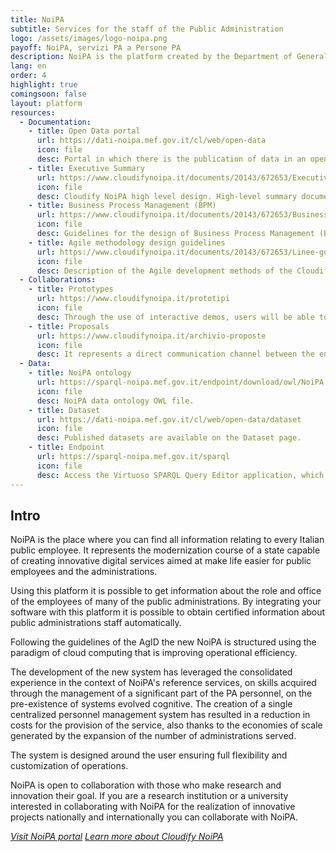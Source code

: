 ```yaml
---
title: NoiPA
subtitle: Services for the staff of the Public Administration
logo: /assets/images/logo-noipa.png
payoff: NoiPA, servizi PA a Persone PA
description: NoiPA is the platform created by the Department of General Administration of Personnel and Services (DAG) of the Ministry of Economy and Finance (MEF) for the management of PA staff. The system works every day to be alongside the Public Administrations, following step by step all aspects related to staff management.
lang: en
order: 4
highlight: true
comingsoon: false
layout: platform
resources:
  - Documentation:
    - title: Open Data portal
      url: https://dati-noipa.mef.gov.it/cl/web/open-data
      icon: file
      desc: Portal in which there is the publication of data in an open format, usable and reusable by all developers who are interested in it.
    - title: Executive Summary
      url: https://www.cloudifynoipa.it/documents/20143/672653/Executive-Summary---Cloudify-NoiPA-HL-Design/3f7324a5-d8da-00be-abc5-84bc7bfd405a?version=1.0
      icon: file
      desc: Cloudify NoiPA high level design. High-level summary document of the "Cloudify NoiPA" digital transformation program.
    - title: Business Process Management (BPM)
      url: https://www.cloudifynoipa.it/documents/20143/672653/Business-Process-Management-(BPM)/29137b74-d05a-842e-178f-b6b54eaf54e8?version=1.0
      icon: file
      desc: Guidelines for the design of Business Process Management (BPM). It contains the description of services and the definition of business process configuration.
    - title: Agile methodology design guidelines
      url: https://www.cloudifynoipa.it/documents/20143/672653/Linee-guida-progettazione-metodologia-Agile/ecd4f47e-582d-9ed2-c5f3-c189bb760c5f?version=1.0
      icon: file
      desc: Description of the Agile development methods of the Cloudify NoiPA project.
  - Collaborations:
    - title: Prototypes
      url: https://www.cloudifynoipa.it/prototipi
      icon: file
      desc: Through the use of interactive demos, users will be able to evaluate digital products and services, both pre and post release in production, also favoring the dissemination of new services. Furthermore, selected samples of users may be involved for the usability testing phases, with a view to co-creation of the new platform.
    - title: Proposals
      url: https://www.cloudifynoipa.it/archivio-proposte
      icon: file
      desc: It represents a direct communication channel between the end users of the service and the Administration. It allows the insertion of proposals or new requirements on issues related to the services offered by NoiPA creating a digital bridge between all the levels involved.
  - Data:
    - title: NoiPA ontology
      url: https://sparql-noipa.mef.gov.it/endpoint/download/owl/NoiPA.owl
      icon: file
      desc: NoiPA data ontology OWL file.
    - title: Dataset
      url: https://dati-noipa.mef.gov.it/cl/web/open-data/dataset
      icon: file
      desc: Published datasets are available on the Dataset page.
    - title: Endpoint
      url: https://sparql-noipa.mef.gov.it/sparql
      icon: file
      desc: Access the Virtuoso SPARQL Query Editor application, which will allow you to query the NOIPA Linked Open Data and download the required data.
---
```


## Intro
NoiPA is the place where you can find all information relating to every Italian public employee.
It represents the modernization course of a state capable of creating innovative digital services aimed at
make life easier for public employees and the administrations.

Using this platform it is possible to get information about the role and office of the
employees of many of the public administrations. By integrating your software with this platform it is possible to
obtain certified information about public administrations staff automatically.

Following the guidelines of the AgID the new NoiPA is structured using the paradigm of cloud computing that is improving
operational efficiency.

The development of the new system has leveraged the consolidated experience in the context of NoiPA's reference services,
on skills acquired through the management of a significant part of the PA personnel, on the pre-existence of systems
evolved cognitive. The creation of a single centralized personnel management system has resulted in a reduction in costs
for the provision of the service, also thanks to the economies of scale generated by the expansion of the number of administrations
served.

The system is designed around the user ensuring full flexibility and customization of operations.

NoiPA is open to collaboration with those who make research and innovation their goal.
If you are a research institution or a university interested in collaborating with NoiPA for the realization of
innovative projects nationally and internationally you can collaborate with NoiPA.

<a class="btn btn-primary" href="https://noipa.mef.gov.it/"><i class="it-pa" />Visit NoiPA portal</a>
<a class="btn btn-primary" href="https://www.cloudifynoipa.it"><i class="it-code-circle" />Learn more about Cloudify NoiPA</a>

